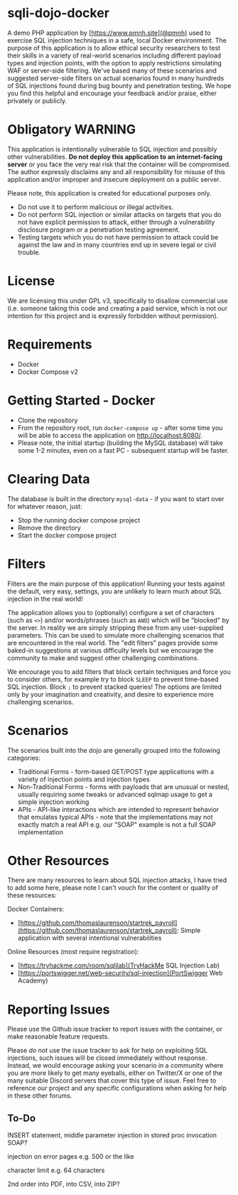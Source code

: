 # sqli-dojo-docker

A demo PHP application by [https://www.pmnh.site](@pmnh) used to exercise SQL injection techniques in a safe, local Docker environment. The purpose of this application is to allow ethical security researchers to test their skills in a variety of real-world scenarios including different payload types and injection points, with the option to apply restrictions simulating WAF or server-side filtering. We've based many of these scenarios and suggested server-side filters on actual scenarios found in many hundreds of SQL injections found during bug bounty and penetration testing. We hope you find this helpful and encourage your feedback and/or praise, either privately or publicly.

# Obligatory WARNING

This application is intentionally vulnerable to SQL injection and possibly other vulnerabilities. **Do not deploy this application to an internet-facing server** or you face the very real risk that the container will be compromised. The author expressly disclaims any and all responsibility for misuse of this application and/or improper and insecure deployment on a public server.

Please note, this application is created for educational purposes only.

 * Do not use it to perform malicious or illegal activities.
 * Do not perform SQL injection or similar attacks on targets that you do not have explicit permission to attack, either through a vulnerability disclosure program or a penetration testing agreement.
 * Testing targets which you do not have permission to attack could be against the law and in many countries end up in severe legal or civil trouble.

# License

We are licensing this under GPL v3, specifically to disallow commercial use (i.e. someone taking this code and creating a paid service, which is not our intention for this project and is expressly forbidden without permission).

# Requirements

 * Docker
 * Docker Compose v2

# Getting Started - Docker

 * Clone the repository
 * From the repository root, run `docker-compose up` - after some time you will be able to access the application on [http://localhost:8080/](http://localhost:8080/).
  * Please note, the initial startup (building the MySQL database) will take some 1-2 minutes, even on a fast PC - subsequent startup will be faster.

# Clearing Data

The database is built in the directory `mysql-data` - if you want to start over for whatever reason, just:

 * Stop the running docker compose project
 * Remove the directory
 * Start the docker compose project

# Filters

Filters are the main purpose of this application! Running your tests against the default, very easy, settings, you are unlikely to learn much about SQL injection in the real world!

The application allows you to (optionally) configure a set of characters (such as `<>`) and/or words/phrases (such as `AND`) which will be "blocked" by the server. In reality we are simply stripping these from any user-supplied parameters. This can be used to simulate more challenging scenarios that are encountered in the real world. The "edit filters" pages provide some baked-in suggestions at various difficulty levels but we encourage the community to make and suggest other challenging combinations.

We encourage you to add filters that block certain techniques and force you to consider others, for example try to block `SLEEP` to prevent time-based SQL injection. Block `;` to prevent stacked queries! The options are limited only by your imagination and creativity, and desire to experience more challenging scenarios.

# Scenarios

The scenarios built into the dojo are generally grouped into the following categories:

 * Traditional Forms - form-based GET/POST type applications with a variety of injection points and injection types
 * Non-Traditional Forms - forms with payloads that are unusual or nested, usually requiring some tweaks or advanced sqlmap usage to get a simple injection working
 * APIs - API-like interactions which are intended to represent behavior that emulates typical APIs - note that the implementations may not exactly match a real API e.g. our "SOAP" example is not a full SOAP implementation

# Other Resources

There are many resources to learn about SQL injection attacks, I have tried to add some here, please note I can't vouch for the content or quality of these resources:

Docker Containers:
 * [https://github.com/thomaslaurenson/startrek_payroll](https://github.com/thomaslaurenson/startrek_payroll): Simple application with several intentional vulnerabilities

Online Resources (most require registration):
 * [https://tryhackme.com/room/sqlilab](TryHackMe SQL Injection Lab)
 * [https://portswigger.net/web-security/sql-injection](PortSwigger Web Academy)

# Reporting Issues

Please use the Github issue tracker to report issues with the container, or make reasonable feature requests.

Please *do not* use the issue tracker to ask for help on exploiting SQL injections, such issues will be closed immediately without response. Instead, we would encourage asking your scenario in a community where you are more likely to get many eyeballs, either on Twitter/X or one of the many suitable Discord servers that cover this type of issue. Feel free to reference our project and any specific configurations when asking for help in these other forums.

## To-Do
INSERT statement, middle parameter
injection in stored proc invocation
SOAP?

injection on error pages e.g. 500 or the like

character limit e.g. 64 characters

2nd order into PDF, into CSV, into ZIP?



